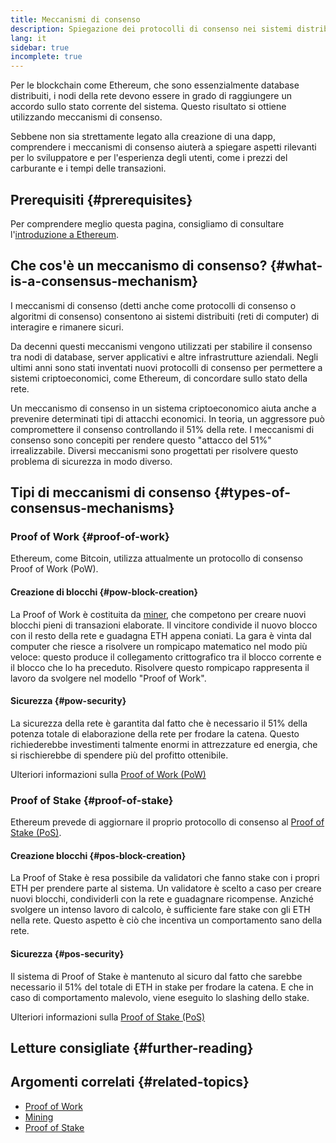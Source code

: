 ```yaml
---
title: Meccanismi di consenso
description: Spiegazione dei protocolli di consenso nei sistemi distribuiti e ruolo che svolgono in Ethereum.
lang: it
sidebar: true
incomplete: true
---
```


Per le blockchain come Ethereum, che sono essenzialmente database distribuiti, i nodi della rete devono essere in grado di raggiungere un accordo sullo stato corrente del sistema. Questo risultato si ottiene utilizzando meccanismi di consenso.

Sebbene non sia strettamente legato alla creazione di una dapp, comprendere i meccanismi di consenso aiuterà a spiegare aspetti rilevanti per lo sviluppatore e per l'esperienza degli utenti, come i prezzi del carburante e i tempi delle transazioni.

## Prerequisiti {#prerequisites}

Per comprendere meglio questa pagina, consigliamo di consultare l'[introduzione a Ethereum](/developers/docs/intro-to-ethereum/).

## Che cos'è un meccanismo di consenso? {#what-is-a-consensus-mechanism}

I meccanismi di consenso (detti anche come protocolli di consenso o algoritmi di consenso) consentono ai sistemi distribuiti (reti di computer) di interagire e rimanere sicuri.

Da decenni questi meccanismi vengono utilizzati per stabilire il consenso tra nodi di database, server applicativi e altre infrastrutture aziendali. Negli ultimi anni sono stati inventati nuovi protocolli di consenso per permettere a sistemi criptoeconomici, come Ethereum, di concordare sullo stato della rete.

Un meccanismo di consenso in un sistema criptoeconomico aiuta anche a prevenire determinati tipi di attacchi economici. In teoria, un aggressore può compromettere il consenso controllando il 51% della rete. I meccanismi di consenso sono concepiti per rendere questo "attacco del 51%" irrealizzabile. Diversi meccanismi sono progettati per risolvere questo problema di sicurezza in modo diverso.

<!-- ### Consensus -->

<!-- Formal requirements for a consensus protocol may include: -->

<!-- - Agreement: All correct processes must agree on the same value. -->
<!-- - Weak validity: For each correct process, its output must be the input of some correct process. -->
<!-- - Strong validity: If all correct processes receive the same input value, then they must all output that value. -->
<!-- - Termination: All processes must eventually decide on an output value -->

<!-- ### Fault tolerance -->
<!-- TODO explain how protocols must be fault tolerant -->

## Tipi di meccanismi di consenso {#types-of-consensus-mechanisms}

<!-- TODO -->
<!-- Why do different consensus protocols exist? -->
<!-- What are the tradeoffs of each? -->

### Proof of Work {#proof-of-work}

Ethereum, come Bitcoin, utilizza attualmente un protocollo di consenso Proof of Work (PoW).

#### Creazione di blocchi {#pow-block-creation}

La Proof of Work è costituita da [miner](/developers/docs/consensus-mechanisms/pow/mining/), che competono per creare nuovi blocchi pieni di transazioni elaborate. Il vincitore condivide il nuovo blocco con il resto della rete e guadagna ETH appena coniati. La gara è vinta dal computer che riesce a risolvere un rompicapo matematico nel modo più veloce: questo produce il collegamento crittografico tra il blocco corrente e il blocco che lo ha preceduto. Risolvere questo rompicapo rappresenta il lavoro da svolgere nel modello "Proof of Work".

#### Sicurezza {#pow-security}

La sicurezza della rete è garantita dal fatto che è necessario il 51% della potenza totale di elaborazione della rete per frodare la catena. Questo richiederebbe investimenti talmente enormi in attrezzature ed energia, che si rischierebbe di spendere più del profitto ottenibile.

Ulteriori informazioni sulla [Proof of Work (PoW)](/developers/docs/consensus-mechanisms/pow/)

### Proof of Stake {#proof-of-stake}

Ethereum prevede di aggiornare il proprio protocollo di consenso al [Proof of Stake (PoS)](/developers/docs/consensus-mechanisms/pos/).

#### Creazione blocchi {#pos-block-creation}

La Proof of Stake è resa possibile da validatori che fanno stake con i propri ETH per prendere parte al sistema. Un validatore è scelto a caso per creare nuovi blocchi, condividerli con la rete e guadagnare ricompense. Anziché svolgere un intenso lavoro di calcolo, è sufficiente fare stake con gli ETH nella rete. Questo aspetto è ciò che incentiva un comportamento sano della rete.

#### Sicurezza {#pos-security}

Il sistema di Proof of Stake è mantenuto al sicuro dal fatto che sarebbe necessario il 51% del totale di ETH in stake per frodare la catena. E che in caso di comportamento malevolo, viene eseguito lo slashing dello stake.

Ulteriori informazioni sulla [Proof of Stake (PoS)](/developers/docs/consensus-mechanisms/pos/)

## Letture consigliate {#further-reading}

<!-- TODO -->

## Argomenti correlati {#related-topics}

- [Proof of Work](/developers/docs/consensus-mechanisms/pow/)
- [Mining](/developers/docs/consensus-mechanisms/pow/mining/)
- [Proof of Stake](/developers/docs/consensus-mechanisms/pos/)
